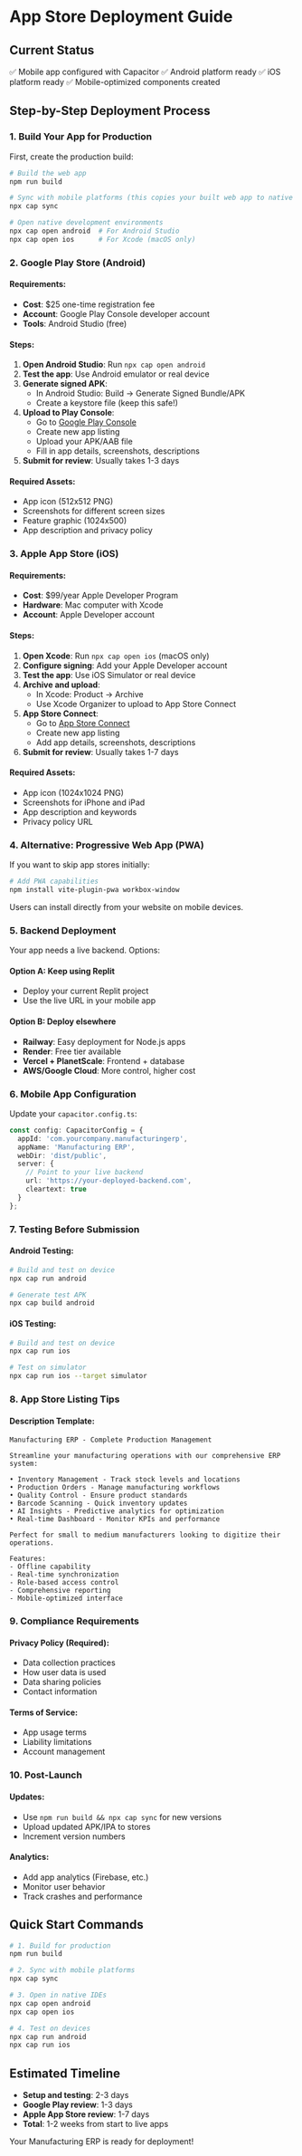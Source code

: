 # App Store Deployment Guide

## Current Status
✅ Mobile app configured with Capacitor
✅ Android platform ready
✅ iOS platform ready
✅ Mobile-optimized components created

## Step-by-Step Deployment Process

### 1. Build Your App for Production

First, create the production build:

```bash
# Build the web app
npm run build

# Sync with mobile platforms (this copies your built web app to native projects)
npx cap sync

# Open native development environments
npx cap open android  # For Android Studio
npx cap open ios      # For Xcode (macOS only)
```

### 2. Google Play Store (Android)

#### Requirements:
- **Cost**: $25 one-time registration fee
- **Account**: Google Play Console developer account
- **Tools**: Android Studio (free)

#### Steps:
1. **Open Android Studio**: Run `npx cap open android`
2. **Test the app**: Use Android emulator or real device
3. **Generate signed APK**:
   - In Android Studio: Build → Generate Signed Bundle/APK
   - Create a keystore file (keep this safe!)
4. **Upload to Play Console**:
   - Go to [Google Play Console](https://play.google.com/console)
   - Create new app listing
   - Upload your APK/AAB file
   - Fill in app details, screenshots, descriptions
5. **Submit for review**: Usually takes 1-3 days

#### Required Assets:
- App icon (512x512 PNG)
- Screenshots for different screen sizes
- Feature graphic (1024x500)
- App description and privacy policy

### 3. Apple App Store (iOS)

#### Requirements:
- **Cost**: $99/year Apple Developer Program
- **Hardware**: Mac computer with Xcode
- **Account**: Apple Developer account

#### Steps:
1. **Open Xcode**: Run `npx cap open ios` (macOS only)
2. **Configure signing**: Add your Apple Developer account
3. **Test the app**: Use iOS Simulator or real device
4. **Archive and upload**:
   - In Xcode: Product → Archive
   - Use Xcode Organizer to upload to App Store Connect
5. **App Store Connect**:
   - Go to [App Store Connect](https://appstoreconnect.apple.com)
   - Create new app listing
   - Add app details, screenshots, descriptions
6. **Submit for review**: Usually takes 1-7 days

#### Required Assets:
- App icon (1024x1024 PNG)
- Screenshots for iPhone and iPad
- App description and keywords
- Privacy policy URL

### 4. Alternative: Progressive Web App (PWA)

If you want to skip app stores initially:

```bash
# Add PWA capabilities
npm install vite-plugin-pwa workbox-window
```

Users can install directly from your website on mobile devices.

### 5. Backend Deployment

Your app needs a live backend. Options:

#### Option A: Keep using Replit
- Deploy your current Replit project
- Use the live URL in your mobile app

#### Option B: Deploy elsewhere
- **Railway**: Easy deployment for Node.js apps
- **Render**: Free tier available
- **Vercel + PlanetScale**: Frontend + database
- **AWS/Google Cloud**: More control, higher cost

### 6. Mobile App Configuration

Update your `capacitor.config.ts`:

```typescript
const config: CapacitorConfig = {
  appId: 'com.yourcompany.manufacturingerp',
  appName: 'Manufacturing ERP',
  webDir: 'dist/public',
  server: {
    // Point to your live backend
    url: 'https://your-deployed-backend.com',
    cleartext: true
  }
};
```

### 7. Testing Before Submission

#### Android Testing:
```bash
# Build and test on device
npx cap run android

# Generate test APK
npx cap build android
```

#### iOS Testing:
```bash
# Build and test on device
npx cap run ios

# Test on simulator
npx cap run ios --target simulator
```

### 8. App Store Listing Tips

#### Description Template:
```
Manufacturing ERP - Complete Production Management

Streamline your manufacturing operations with our comprehensive ERP system:

• Inventory Management - Track stock levels and locations
• Production Orders - Manage manufacturing workflows  
• Quality Control - Ensure product standards
• Barcode Scanning - Quick inventory updates
• AI Insights - Predictive analytics for optimization
• Real-time Dashboard - Monitor KPIs and performance

Perfect for small to medium manufacturers looking to digitize their operations.

Features:
- Offline capability
- Real-time synchronization
- Role-based access control
- Comprehensive reporting
- Mobile-optimized interface
```

### 9. Compliance Requirements

#### Privacy Policy (Required):
- Data collection practices
- How user data is used
- Data sharing policies
- Contact information

#### Terms of Service:
- App usage terms
- Liability limitations
- Account management

### 10. Post-Launch

#### Updates:
- Use `npm run build && npx cap sync` for new versions
- Upload updated APK/IPA to stores
- Increment version numbers

#### Analytics:
- Add app analytics (Firebase, etc.)
- Monitor user behavior
- Track crashes and performance

## Quick Start Commands

```bash
# 1. Build for production
npm run build

# 2. Sync with mobile platforms  
npx cap sync

# 3. Open in native IDEs
npx cap open android
npx cap open ios

# 4. Test on devices
npx cap run android
npx cap run ios
```

## Estimated Timeline
- **Setup and testing**: 2-3 days
- **Google Play review**: 1-3 days
- **Apple App Store review**: 1-7 days
- **Total**: 1-2 weeks from start to live apps

Your Manufacturing ERP is ready for deployment!